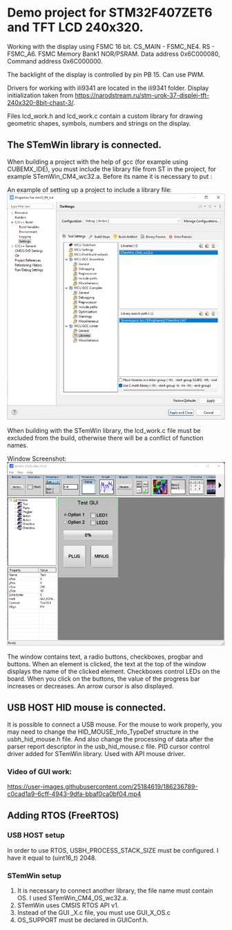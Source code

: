 # Demo project for STM32F407ZET6 and TFT LCD 240x320.

Working with the display using FSMC 16 bit. CS_MAIN - FSMC_NE4. RS - FSMC_A6.
FSMC Memory Bank1 NOR/PSRAM. Data address 0x6C000080, Command address 0x6C000000.

The backlight of the display is controlled by pin PB 15. Can use PWM.

Drivers for working with ili9341 are located in the ili9341 folder.
Display initialization taken from https://narodstream.ru/stm-urok-37-displej-tft-240x320-8bit-chast-3/. 

Files lcd_work.h and lcd_work.c contain a custom library for drawing geometric shapes, symbols, numbers and strings on the display.

## The STemWin library is connected. 
When building a project with the help of gcc (for example using CUBEMX_IDE), you must include the library file from ST in the project, for example STemWin_CM4_wc32.a. Before its name it is necessary to put :

An example of setting up a project to include a library file:
![Image alt](https://github.com/NKP144/stm32_tft_lcd/blob/master/ScreenShots/Adding%20STemWin%20lib.png)

When building with the STemWin library, the lcd_work.c file must be excluded from the build, otherwise there will be a conflict of function names.

Window Screenshot:
![Image alt](https://github.com/NKP144/stm32_tft_lcd/blob/master/ScreenShots/GUI%20Window.png)

The window contains text, a radio buttons, checkboxes, progbar and buttons.
When an element is clicked, the text at the top of the window displays the name of the clicked element. Checkboxes control LEDs on the board.
When you click on the buttons, the value of the progress bar increases or decreases.
An arrow cursor is also displayed.

## USB HOST HID mouse is connected.
It is possible to connect a USB mouse.
For the mouse to work properly, you may need to change the HID_MOUSE_Info_TypeDef structure in the usbh_hid_mouse.h file. And also change the processing of data after the parser report descriptor in the usb_hid_mouse.c file.
PID cursor control driver added for STemWin library. Used with API mouse driver.

### Video of GUI work:
https://user-images.githubusercontent.com/25184619/186236789-c0cad1a9-6cff-4943-9dfa-bbaf0ca0bf04.mp4

## Adding RTOS (FreeRTOS)
### USB HOST setup
In order to use RTOS, USBH_PROCESS_STACK_SIZE must be configured. I have it equal to (uint16_t) 2048.
### STemWin setup
1. It is necessary to connect another library, the file name must contain OS. I used STemWin_CM4_OS_wc32.a.
2. STemWin uses CMSIS RTOS API v1.
3. Instead of the GUI _X.c file, you must use GUI_X_OS.c
4. OS_SUPPORT must be declared in GUIConf.h.

